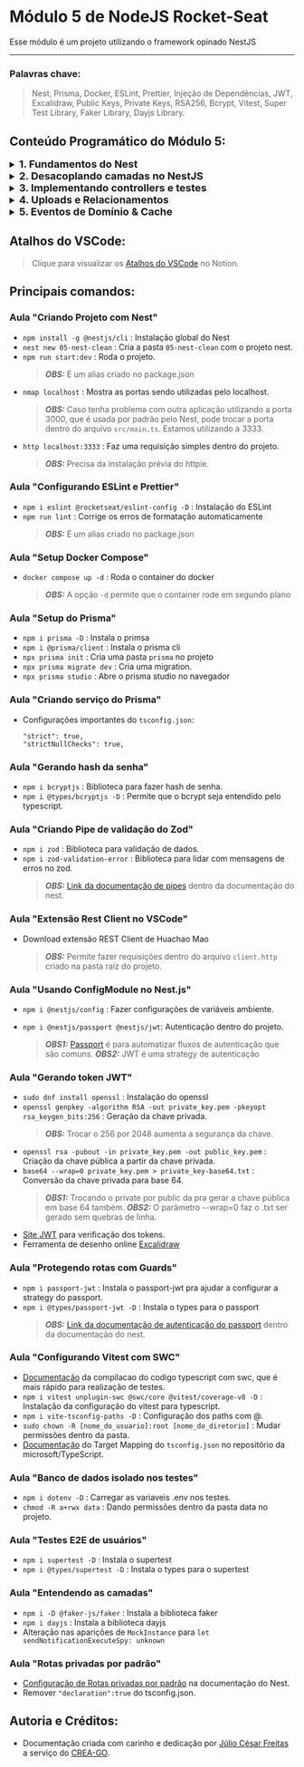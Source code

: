 # Módulo 5 de NodeJS Rocket-Seat

Esse módulo é um projeto utilizando o framework opinado NestJS
___
### Palavras chave:
>Nest, Prisma, Docker, ESLint, Prettier, Injeção de Dependências, JWT, Excalidraw, Public Keys, Private Keys, RSA256, Bcrypt, Vitest, Super Test Library, Faker Library, Dayjs Library.

## Conteúdo Programático do Módulo 5:

<details style="font-size: 16px">
<summary><strong style="font-size: 18px">1. Fundamentos do Nest</strong></summary>

  ---

  + Introdução
  + Criando Projeto com Nest
  + Módulos, Serviços e Controllers
  + Configurando ESLint e Prettier
  + Setup Docker Compose
  + Setup do Prisma
  + Criando serviço do Prisma
  + Controller de criação de conta
  + Gerando hash da senha
  + Criando Pipe de validação do Zod
  + Extensão Rest Client no VSCode
  + Usando ConfigModule no Nest.js
  + Configurando autenticação JWT
  + Gerando token JWT
  + Controller de autenticação
  + Protegendo rotas com Guards
  + Criando decorator de autenticação
  + Controller de criação de pergunta
  + Controller de listagem de perguntas
  + Configurando Vitest com SWC
  + Banco de dados isolado nos testes
  + Testes E2E de usuários
  + Testes E2E de perguntas
  ---
</details>

<details style="font-size: 16px">
<summary><strong style="font-size: 18px">2. Desacoplando camadas no NestJS</strong></summary>

  ---

  + Entendendo as camadas
  + Copiando camada de Domínio
  + Criando camada de Infraestrutura
  + Implementando repositórios do Prisma
  + Conversa entre camadas (Mappers)
  + Criando schema do Prisma
  + Implementando QuestionsRepository
  + Comunicação entre camadas
  + Listando perguntas recentes
  + Presenter de perguntas
  + Gateways de Criptografia
  + Casos de Uso: Autenticação e Cadastro
  + Stubs de Criptografia
  + Testes do cadastro e autenticação
  + Implementação da Criptografia
  + Refatorando controller de Autenticação
  + Refatorando controller de Cadastro
  + Tratando erros nos controllers
  + Rotas privadas por padrão
  + Criando EnvModule
  ---
</details>

<details style="font-size: 16px">
<summary><strong style="font-size: 18px">3. Implementando controllers e testes</strong></summary>

  ---

  + Finalizando Schema do Prisma
  + Criando Mappers do Prisma
  + Implementando Repositórios
  + Controller: Buscar Pergunta por Slug
  + Utilizando Factories nos Testes E2E
  + Refatorando Testes E2E
  + Controller: Editar Pergunta
  + Controller: Deletar Pergunta
  + Controller: Responder Pergunta
  + Controller: Editar Resposta
  + Controller: Deletar Resposta
  + Controller: Listar Respostas da Pergunta
  + Controller: Escolher Melhor Resposta
  + Controller: Comentar Pergunta
  + Controller: Deletar Comentário da Pergunta
  + Controller: Comentar Resposta
  + Controller: Deletar Comentário da Resposta
  + Controller: Listar Comentários da Pergunta
  + Controller: Listar Comentários da Resposta
  ---
</details>

<details style="font-size: 16px">
<summary><strong style="font-size: 18px">4. Uploads e Relacionamentos</strong></summary>

  ---

  + Controller upload de arquivo
  + Caso de uso upload do anexo
  + Testando caso de uso de upload
  + Integração com Cloudflare R2
  + Testando controller de upload
  + Perguntas com anexos
  + Persistindo anexos no banco
  + Criando pergunta com anexos
  + Editando perguntas com anexos
  + Respostas com anexos
  + Dados relacionados em uma API REST
  + Value Object comentário com autor
  + Listando comentários com autor
  + Prisma comentário com autor
  + Controller comentário com autor
  + Comentário da resposta com autor
  + Value Object detalhes da pergunta
  + Testando retorno dos detalhes da pergunta
  + Prisma e Controller detalhe da pergunta
  ---
</details>

<details style="font-size: 16px">
<summary><strong style="font-size: 18px">5. Eventos de Domínio & Cache</strong></summary>

  ---

  + Registrando Eventos de Domínio
  + Testes E2E de Eventos de Domínio
  + Disparando Eventos de Domínio
  + Controller Leitura de Notificação
  + Criando Repositório de Cache
  + Integrando Cache no Prisma
  + Criando Service do Redis
  + Implementando Cache com Redis
  + Testando Persistencia em Cache
  + Ajustes no Cache
  ---
</details>

## Atalhos do VSCode:

>Clique para visualizar os [Atalhos do VSCode](https://silicon-chips-f58.notion.site/VsCode-Shortcuts-Atalhos-4ced0388660c4f1c93b410765c0a44cd) no Notion.

## Principais comandos:

### Aula "Criando Projeto com Nest"

+ `npm install -g @nestjs/cli` : Instalação global do Nest
+ `nest new 05-nest-clean` : Cria a pasta `05-nest-clean` com o projeto nest.
+ `npm run start:dev` : Roda o projeto.
  > **_OBS:_** É um alias criado no package.json
+ `nmap localhost` : Mostra as portas sendo utilizadas pelo localhost.
  > **_OBS:_** Caso tenha problema com outra aplicação utilizando a porta 3000, que é usada por padrão pelo Nest, pode trocar a porta dentro do arquivo `src/main.ts`. Estamos utilizando a 3333.
+ `http localhost:3333` : Faz uma requisição simples dentro do projeto.
  > **_OBS:_** Precisa da instalação prévia do httpie.

### Aula "Configurando ESLint e Prettier"

+ `npm i eslint @rocketseat/eslint-config -D` : Instalação do ESLint
+ `npm run lint` : Corrige os erros de formatação automaticamente
  > **_OBS:_** É um alias criado no package.json

### Aula "Setup Docker Compose"

+ `docker compose up -d` : Roda o container do docker
  > **_OBS:_** A opção `-d` permite que o container rode em segundo plano

### Aula "Setup do Prisma"

+ `npm i prisma -D` : Instala o primsa
+ `npm i @prisma/client` : Instala o prisma cli
+ `npx prisma init` : Cria uma pasta `prisma` no projeto
+ `npx prisma migrate dev` : Cria uma migration.
+ `npx prisma studio` : Abre o prisma studio no navegador

### Aula "Criando serviço do Prisma"

+ Configurações importantes do `tsconfig.json`:
  >
  ```
  "strict": true,
  "strictNullChecks": true,
  ```

### Aula "Gerando hash da senha"

+ `npm i bcryptjs` : Biblioteca para fazer hash de senha.
+ `npm i @types/bcryptjs -D` : Permite que o bcrypt seja entendido pelo typescript.

### Aula "Criando Pipe de validação do Zod"

+ `npm i zod` : Biblioteca para validação de dados.
+ `npm i zod-validation-error` : Biblioteca para lidar com mensagens de erros no zod.
  > **_OBS:_** [Link da documentação de pipes](https://docs.nestjs.com/pipes) dentro da documentação do nest.

### Aula "Extensão Rest Client no VSCode"

+ Download extensão REST Client de Huachao Mao
  > **_OBS:_** Permite fazer requisições dentro do arquivo `client.http` criado na pasta raíz do projeto.

### Aula "Usando ConfigModule no Nest.js"

+ `npm i @nestjs/config` : Fazer configurações de variáveis ambiente.

+ `npm i @nestjs/passport @nestjs/jwt`: Autenticação dentro do projeto.
  > **_OBS1:_** [Passport](https://www.passportjs.org/) é para automatizar fluxos de autenticação que são comuns.
  > **_OBS2:_** JWT é uma strategy de autenticação

### Aula "Gerando token JWT"

+ `sudo dnf install openssl` : Instalação do openssl
+ `openssl genpkey -algorithm RSA -out private_key.pem -pkeyopt rsa_keygen_bits:256` : Geração da chave privada.
  > **_OBS:_** Trocar o 256 por 2048 aumenta a segurança da chave.
+ `openssl rsa -pubout -in private_key.pem -out public_key.pem` : Criação da chave pública a partir da chave privada.
+ `base64 --wrap=0 private_key.pem > private_key-base64.txt` : Conversão da chave privada para base 64.
  > **_OBS1:_** Trocando o private por public da pra gerar a chave pública em base 64 também.
  > **_OBS2:_** O parâmetro --wrap=0 faz o .txt ser gerado sem quebras de linha.
+ [Site JWT](https://jwt.io/) para verificação dos tokens.
+ Ferramenta de desenho online [Excalidraw](https://excalidraw.com/)

### Aula "Protegendo rotas com Guards"

+ `npm i passport-jwt` : Instala o passport-jwt pra ajudar a configurar a strategy do passport.
+ `npm i @types/passport-jwt -D` : Instala o types para o passport
  > **_OBS:_** [Link da documentação de autenticação do passport](https://docs.nestjs.com/recipes/passport#implementing-passport-jwt) dentro da documentação do nest.

### Aula "Configurando Vitest com SWC"

+ [Documentação](https://docs.nestjs.com/recipes/swc) da compilacao do codigo typescript com swc, que é mais rápido para realização de testes.
+ `npm i vitest unplugin-swc @swc/core @vitest/coverage-v8 -D` : Instalação da configuração do vitest para typescript.
+ `npm i vite-tsconfig-paths -D` : Configuração dos paths com @.
+ `sudo chown -R [nome_do_usuario]:root [nome_do_diretorio]` : Mudar permissões dentro da pasta.
+ [Documentação](https://github.com/microsoft/TypeScript/wiki/Node-Target-Mapping) do Target Mapping do `tsconfig.json` no repositório da microsoft/TypeScript.

### Aula "Banco de dados isolado nos testes"

+ `npm i dotenv -D` : Carregar as variaveis .env nos testes.
+ `chmod -R a+rwx data` : Dando permissões dentro da pasta data no projeto.

### Aula "Testes E2E de usuários"

+ `npm i supertest -D` : Instala o supertest
+ `npm i @types/supertest -D` : Instala o types para o supertest

### Aula "Entendendo as camadas"

+ `npm i -D @faker-js/faker` : Instala a biblioteca faker
+ `npm i dayjs` : Instala a biblioteca dayjs
+ Alteração nas aparições de `MockInstance` para `let sendNotificationExecuteSpy: unknown`


### Aula "Rotas privadas por padrão"

+ [Configuração de Rotas privadas por padrão](https://docs.nestjs.com/recipes/passport#enable-authentication-globally) na documentação do Nest.
+ Remover `"declaration":true` do tsconfig.json.

## Autoria e Créditos:

+ Documentação criada com carinho e dedicação por [Júlio César Freitas](https://github.com/juliofreitasbm) a serviço do [CREA-GO](https://www.creago.org.br/).